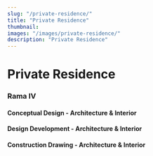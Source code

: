 ```yaml
---
slug: "/private-residence/"
title: "Private Residence"
thumbnail:
images: "/images/private-residence/"
description: "Private Residence"
---
```


# Private Residence

### Rama IV

#### Conceptual Design - Architecture & Interior

#### Design Development - Architecture & Interior

#### Construction Drawing - Architecture & Interior
